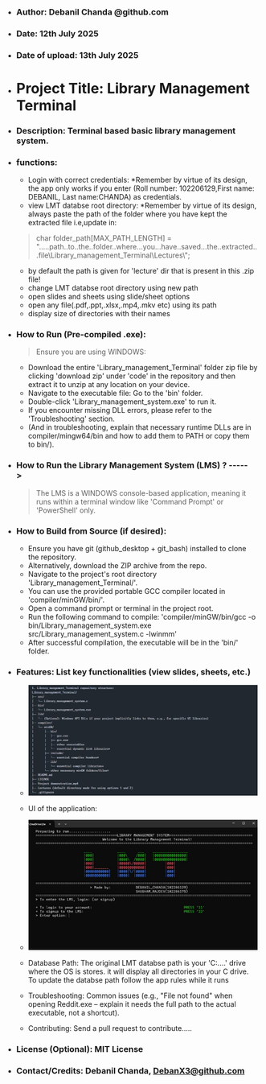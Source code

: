 * ### Author: Debanil Chanda @github.com
* ### Date: 12th July 2025
* ### Date of upload: 13th July 2025

* # Project Title: Library Management Terminal
* ### Description: Terminal based basic library management system.

* ### functions:
   * Login with correct credentials: *Remember by virtue of its design, the app only works if you enter (Roll number: 102206129,First name: DEBANIL, Last name:CHANDA) as credentials.
   * view LMT databse root directory: *Remember by virtue of its design, always paste the path of the folder where you have kept the extracted file i.e,update in:
   >char folder_path[MAX_PATH_LENGTH] = ".....path..to..the..folder..where...you...have..saved...the..extracted...file\\Library_management_Terminal\\Lectures\\";
   * by default the path is given for 'lecture' dir that is present in this .zip file!
   * change LMT databse  root directory using new path
   * open slides and sheets using slide/sheet options
   * open any file(.pdf,.ppt,.xlsx,.mp4,.mkv etc)  using its path
   * display size of directories with their names


* ### How to Run (Pre-compiled .exe):

   > Ensure you are using WINDOWS:
   * Download the entire 'Library_management_Terminal' folder zip file by clicking 'download zip' under 'code' in the repository and then extract it to unzip at any location on your device.
   * Navigate to the executable file: Go to the 'bin' folder.
   * Double-click 'Library_management_system.exe' to run it.
   * If you encounter missing DLL errors, please refer to the 'Troubleshooting' section.
   * (And in troubleshooting, explain that necessary runtime DLLs are in compiler/mingw64/bin and how to add them to PATH or copy them to bin/).


* ### How to Run the Library Management System (LMS) ? ----->
   >The LMS is a WINDOWS console-based application, meaning it runs within a terminal window like 'Command Prompt' or 'PowerShell' only.


* ### How to Build from Source (if desired):

   * Ensure you have git (github_desktop + git_bash) installed to clone the repository.
   * Alternatively, download the ZIP archive from the repo.
   * Navigate to the project's root directory 'Library_management_Terminal/'.
   * You can use the provided portable GCC compiler located in 'compiler/minGW/bin/'.
   * Open a command prompt or terminal in the project root.
   * Run the following command to compile: 'compiler/minGW/bin/gcc -o bin/Library_management_system.exe src/Library_management_system.c -lwinmm'
   * After successful compilation, the executable will be in the 'bin/' folder.


* ### Features: List key functionalities (view slides, sheets, etc.)

   * ![Zip folder structure:](https://github.com/Debanx3/Library_mangement_Terminal/blob/main/Folder_structure.png "Folder structure for LMT")

   * UI of the application:
   * 
        ![Zip folder structure:](https://github.com/Debanx3/Library_mangement_Terminal/blob/main/resources/1.jpg "Folder structure for LMT")
     
   * Database Path: The original LMT databse path is your 'C:\....' drive where the OS is stores. it will display all directories in your C drive. To update the databse path follow the app       rules while it runs
   * Troubleshooting: Common issues (e.g., "File not found" when opening Reddit.exe – explain it needs the full path to the actual executable, not a shortcut).
   * Contributing: Send a pull request to contribute.....


* ### License (Optional): MIT License
* ### Contact/Credits: Debanil Chanda, [DebanX3@github.com](mailto:debanx3@github.com)



